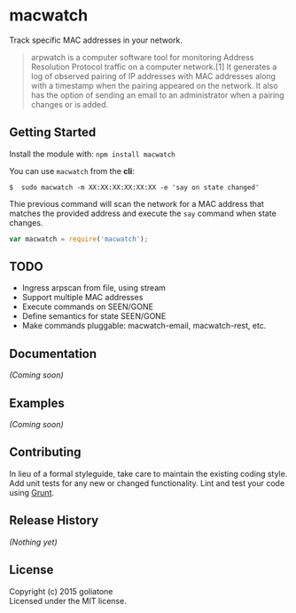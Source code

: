 # macwatch

Track specific MAC addresses in your network.

>arpwatch is a computer software tool for monitoring Address Resolution Protocol traffic on a computer network.[1] It generates a log of observed pairing of IP addresses with MAC addresses along with a timestamp when the pairing appeared on the network. It also has the option of sending an email to an administrator when a pairing changes or is added.

## Getting Started
Install the module with: `npm install macwatch`

You can use `macwatch` from the **cli**:
```
$  sudo macwatch -m XX:XX:XX:XX:XX:XX -e 'say on state changed'
```

Thie previous command will scan the network for a MAC address that matches the provided address and execute the `say` command when state changes.

```javascript
var macwatch = require('macwatch');
```

## TODO
- Ingress arpscan from file, using stream
- Support multiple MAC addresses
- Execute commands on SEEN/GONE
- Define semantics for state SEEN/GONE
- Make commands pluggable: macwatch-email, macwatch-rest, etc. 

## Documentation
_(Coming soon)_

## Examples
_(Coming soon)_

## Contributing
In lieu of a formal styleguide, take care to maintain the existing coding style. Add unit tests for any new or changed functionality. Lint and test your code using [Grunt](http://gruntjs.com/).

## Release History
_(Nothing yet)_

## License
Copyright (c) 2015 goliatone  
Licensed under the MIT license.
